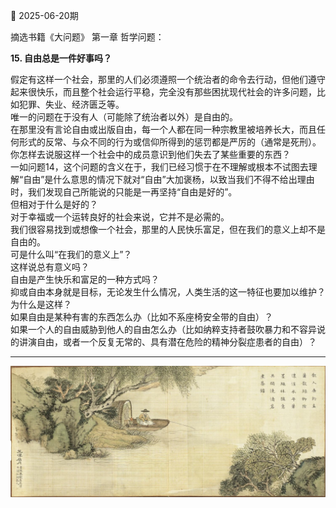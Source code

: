 📖 2025-06-20期

摘选书籍《大问题》 第一章 哲学问题：

**15. 自由总是一件好事吗？**

假定有这样一个社会，那里的人们必须遵照一个统治者的命令去行动，但他们遵守起来很快乐，而且整个社会运行平稳，完全没有那些困扰现代社会的许多问题，比如犯罪、失业、经济匮乏等。 <br>
唯一的问题在于没有人（可能除了统治者以外）是自由的。 <br>
在那里没有言论自由或出版自由，每一个人都在同一种宗教里被培养长大，而且任何形式的反常、与众不同的行为或信仰所得到的惩罚都是严厉的（通常是死刑）。 <br>
你怎样去说服这样一个社会中的成员意识到他们失去了某些重要的东西？ <br>
一如问题14，这个问题的含义在于，我们已经习惯于在不理解或根本不试图去理解“自由”是什么意思的情况下就对“自由”大加褒杨，以致当我们不得不给出理由时，我们发现自己所能说的只能是一再坚持“自由是好的”。 <br>
但相对于什么是好的？ <br>
对于幸福或一个运转良好的社会来说，它并不是必需的。 <br>
我们很容易找到或想像一个社会，那里的人民快乐富足，但在我们的意义上却不是自由的。 <br>
可是什么叫“在我们的意义上”？ <br>
这样说总有意义吗？ <br>
自由是产生快乐和富足的一种方式吗？ <br>
抑或自由本身就是目标，无论发生什么情况，人类生活的这一特征也要加以维护？ <br>
为什么是这样？ <br>
如果自由是某种有害的东西怎么办（比如不系座椅安全带的自由）？ <br>
如果一个人的自由威胁到他人的自由怎么办（比如纳粹支持者鼓吹暴力和不容异说的讲演自由，或者一个反复无常的、具有潜在危险的精神分裂症患者的自由）？

---

![](../../../assets/img/d/D_101.png)